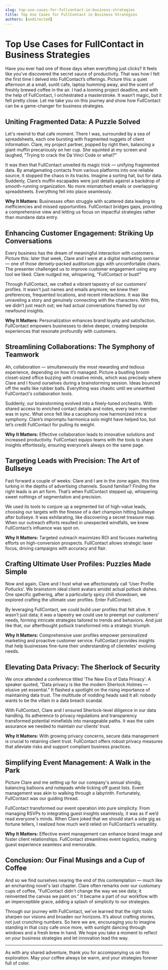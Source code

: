 ```yaml
---
slug: top-use-cases-for-fullcontact-in-business-strategies
title: Top Use Cases for FullContact in Business Strategies
authors: [undirected]
---
```



# Top Use Cases for FullContact in Business Strategies

Have you ever had one of those days when everything just clicks? It feels like you've discovered the secret sauce of productivity. That was how I felt the first time I delved into FullContact’s offerings. Picture this: a quiet afternoon at a small, sunlit cafe, laptop humming away, and the scent of freshly brewed coffee in the air. I had a looming project deadline, and with the help of FullContact, I orchestrated a masterstroke. It wasn’t magic, but it felt pretty close. Let me take you on this journey and show how FullContact can be a game-changer for business strategies.

## Uniting Fragmented Data: A Puzzle Solved

Let's rewind to that cafe moment. There I was, surrounded by a sea of spreadsheets, each one bursting with fragmented nuggets of client information. Clare, my project partner, popped by right then, balancing a giant muffin precariously on her cup. She squinted at my screen and laughed, "Trying to crack the Da Vinci Code or what?"

It was then that FullContact unveiled its magic trick — unifying fragmented data. By amalgamating contacts from various platforms into one reliable source, it stopped the chaos in its tracks. Imagine a sorting hat, but for data. Suddenly, Clare’s muffin escapades were just details against a backdrop of smooth-running organization. No more mismatched emails or overlapping spreadsheets. Everything fell into place seamlessly.

**Why It Matters:** Businesses often struggle with scattered data leading to inefficiencies and missed opportunities. FullContact bridges gaps, providing a comprehensive view and letting us focus on impactful strategies rather than mundane data entry.

## Enhancing Customer Engagement: Striking Up Conversations

Every business has the dream of meaningful interaction with customers. Picture this: later that week, Clare and I were at a digital marketing seminar — one of those densely-packed auditorium gigs with uncomfortable chairs. The presenter challenged us to improve customer engagement using any tool we liked. Clare nudged me, whispering, "FullContact or bust!"

Through FullContact, we crafted a vibrant tapestry of our customers’ profiles. It wasn't just names and emails anymore; we knew their preferences, frequented locations, and recent interactions. It was like unraveling a story and genuinely connecting with the characters. With this, we didn’t just reach out; we had actual conversations framed by our newfound insights.

**Why It Matters:** Personalization enhances brand loyalty and satisfaction. FullContact empowers businesses to delve deeper, creating bespoke experiences that resonate profoundly with customers.

## Streamlining Collaborations: The Symphony of Teamwork

Ah, collaboration — simultaneously the most rewarding and tedious experience, depending on how it’s managed. Picture a bustling broom closet-sized office buzzing with creative minds, which was precisely where Clare and I found ourselves during a brainstorming session. Ideas bounced off the walls like rubber balls. Everything was chaotic until we unearthed FullContact's collaboration tools.

Suddenly, our brainstorming evolved into a finely-tuned orchestra. With shared access to enriched contact details and notes, every team member was in sync. What once felt like a cacophony now harmonized into a symphony. Clare’s impromptu harmonica solo might have helped too, but let’s credit FullContact for pulling its weight.

**Why It Matters:** Effective collaboration leads to innovative solutions and increased productivity. FullContact equips teams with the tools to share insights effortlessly, ensuring everyone’s always on the same page.

## Targeting Leads with Precision: The Art of Bullseye

Fast forward a couple of weeks: Clare and I are in the zone again, this time lurking in the depths of advertising channels. Sound familiar? Finding the right leads is an art form. That’s when FullContact stepped up, whispering sweet nothings of segmentation and precision.

We used its tools to conjure up a segmented list of high-value leads, choosing our targets with the finesse of a dart champion hitting bullseye after bullseye. It was exhilarating, like discovering a secret treasure map. When our outreach efforts resulted in unexpected windfalls, we knew FullContact’s influence was spot on.

**Why It Matters:** Targeted outreach maximizes ROI and focuses marketing efforts on high-conversion prospects. FullContact allows strategic laser focus, driving campaigns with accuracy and flair.

## Crafting Ultimate User Profiles: Puzzles Made Simple

Now and again, Clare and I host what we affectionately call ‘User Profile Potlucks’. We brainstorm ideal client avatars amidst actual potluck dishes. One specific gathering, after a particularly spicy chili showdown, we explored crafting the ultimate user profiles. Enter FullContact.

By leveraging FullContact, we could build user profiles that felt alive. It wasn’t just data; it was a tapestry we could use to preempt our customers’ needs, forming intricate strategies tailored to trends and behaviors. And just like that, our afterthought potluck transformed into a strategic triumph.

**Why It Matters:** Comprehensive user profiles empower personalized marketing and proactive customer service. FullContact provides insights that help businesses fine-tune their understanding of clienteles' evolving needs.

## Elevating Data Privacy: The Sherlock of Security

We once attended a conference titled ‘The New Era of Data Privacy'. A speaker quoted, "Data privacy is like the modern Sherlock Holmes — elusive yet essential." It flashed a spotlight on the rising importance of maintaining data trust. The multitude of nodding heads said it all: nobody wants to be the villain in a data breach scandal.

With FullContact, Clare and I ensured Sherlock-level diligence in our data handling. Its adherence to privacy regulations and transparency transformed potential minefields into manageable paths. It was the calm assurance we needed to maintain our clients’ trust.

**Why It Matters:** With growing privacy concerns, secure data management is crucial to retaining client trust. FullContact offers robust privacy measures that alleviate risks and support compliant business practices.

## Simplifying Event Management: A Walk in the Park

Picture Clare and me setting up for our company's annual shindig, balancing balloons and notepads while ticking off guest lists. Event management was akin to walking through a labyrinth. Fortunately, FullContact was our guiding thread.

FullContact transformed our event operation into pure simplicity. From managing RSVPs to integrating guest insights seamlessly, it was as if we’d read everyone's minds. When Clare joked that we should start a side gig as fortune tellers, I realized how much we’d relied on FullContact’s versatility.

**Why It Matters:** Effective event management can enhance brand image and foster client relationships. FullContact streamlines event logistics, making guest experience seamless and memorable.

## Conclusion: Our Final Musings and a Cup of Coffee

And so we find ourselves nearing the end of this contemplation — much like an enchanting novel's last chapter. Clare often remarks over our customary cups of coffee, "FullContact didn't change the way we see data; it reinvented the canvas we paint on." It became a part of our workflow with an imperceptible grace, adding a splash of simplicity to our strategies.

Through our journey with FullContact, we've learned that the right tools sharpen our visions and broaden our horizons. It’s about crafting stories, not just crunching numbers. So here we are, encouraging you to imagine standing in that cozy cafe once more, with sunlight dancing through windows and a fresh brew in hand. We hope you take a moment to reflect on your business strategies and let innovation lead the way.

---

As with any shared adventure, thank you for accompanying us on this exploration. May your coffee always be warm, and your strategies forever full of color.